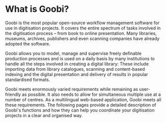 # What is Goobi?

Goobi is the most popular open-source workflow management software for use in digitisation projects. It covers the entire spectrum of tasks involved in the digitisation process – from book to online presentation. Many libraries, museums, archives, publishers and even scanning companies have already adopted the software.

Goobi allows you to model, manage and supervise freely definable production processes and is used on a daily basis by many institutions to handle all the steps involved in creating a digital library: These include importing data from library catalogues, scanning and content-based indexing and the digital presentation and delivery of results in popular standardised formats.

Goobi meets enormously varied requirements while remaining as user-friendly as possible. It also needs to allow for simultaneous multiple use at a number of centres. As a multilingual web-based application, Goobi meets all these requirements. The following pages provide a detailed description of Goobi's functions and how they can help you coordinate your digitisation projects in a clear and organised way.

